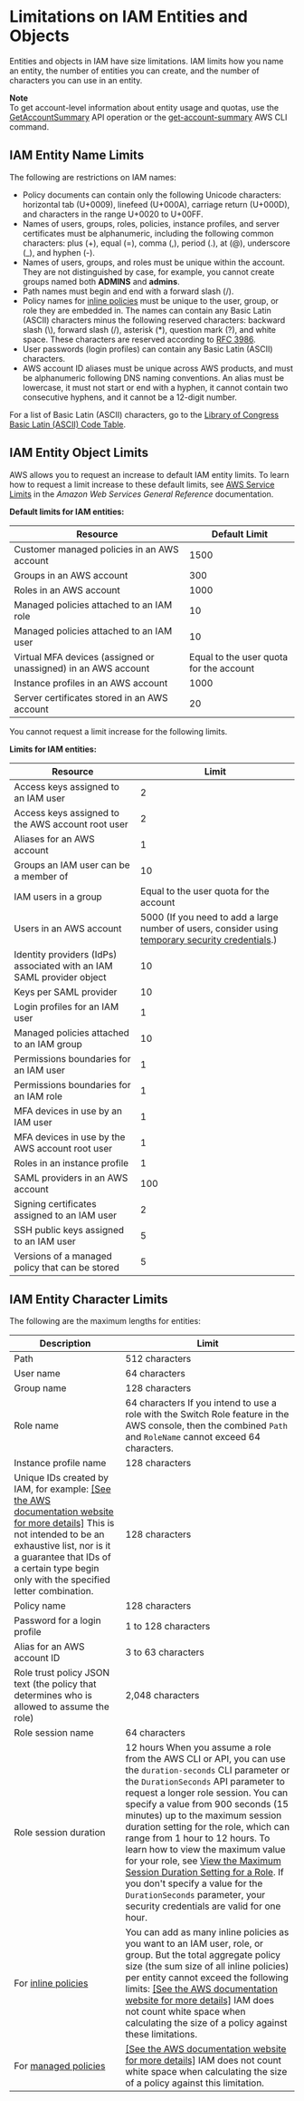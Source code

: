 # Limitations on IAM Entities and Objects<a name="reference_iam-limits"></a>

Entities and objects in IAM have size limitations\. IAM limits how you name an entity, the number of entities you can create, and the number of characters you can use in an entity\. 

**Note**  
To get account\-level information about entity usage and quotas, use the [GetAccountSummary](https://docs.aws.amazon.com/IAM/latest/APIReference/API_GetAccountSummary.html) API operation or the [get\-account\-summary](https://docs.aws.amazon.com/cli/latest/reference/iam/get-account-summary.html) AWS CLI command\. 

## IAM Entity Name Limits<a name="reference_iam-limits-names"></a>

The following are restrictions on IAM names:
+ Policy documents can contain only the following Unicode characters: horizontal tab \(U\+0009\), linefeed \(U\+000A\), carriage return \(U\+000D\), and characters in the range U\+0020 to U\+00FF\. 
+ Names of users, groups, roles, policies, instance profiles, and server certificates must be alphanumeric, including the following common characters: plus \(\+\), equal \(=\), comma \(,\), period \(\.\), at \(@\), underscore \(\_\), and hyphen \(\-\)\.
+ Names of users, groups, and roles must be unique within the account\. They are not distinguished by case, for example, you cannot create groups named both **ADMINS** and **admins**\.
+ Path names must begin and end with a forward slash \(/\)\.
+ Policy names for [inline policies](access_policies_managed-vs-inline.md) must be unique to the user, group, or role they are embedded in\. The names can contain any Basic Latin \(ASCII\) characters minus the following reserved characters: backward slash \(\\\), forward slash \(/\), asterisk \(\*\), question mark \(?\), and white space\. These characters are reserved according to [RFC 3986](https://tools.ietf.org/html/rfc3986#section-2.2)\. 
+ User passwords \(login profiles\) can contain any Basic Latin \(ASCII\) characters\.
+ AWS account ID aliases must be unique across AWS products, and must be alphanumeric following DNS naming conventions\. An alias must be lowercase, it must not start or end with a hyphen, it cannot contain two consecutive hyphens, and it cannot be a 12\-digit number\. 

For a list of Basic Latin \(ASCII\) characters, go to the [Library of Congress Basic Latin \(ASCII\) Code Table](http://lcweb2.loc.gov/diglib/codetables/42.html)\. 

## IAM Entity Object Limits<a name="reference_iam-limits-entities"></a>

AWS allows you to request an increase to default IAM entity limits\. To learn how to request a limit increase to these default limits, see [AWS Service Limits](http://docs.aws.amazon.com/general/latest/gr/aws_service_limits.html) in the *Amazon Web Services General Reference* documentation\.


**Default limits for IAM entities:**  

| Resource | Default Limit | 
| --- | --- | 
| Customer managed policies in an AWS account | 1500 | 
| Groups in an AWS account | 300 | 
| Roles in an AWS account | 1000 | 
| Managed policies attached to an IAM role | 10 | 
| Managed policies attached to an IAM user | 10 | 
| Virtual MFA devices \(assigned or unassigned\) in an AWS account | Equal to the user quota for the account | 
| Instance profiles in an AWS account | 1000 | 
| Server certificates stored in an AWS account | 20 | 

You cannot request a limit increase for the following limits\.


**Limits for IAM entities:**  

| Resource | Limit | 
| --- | --- | 
| Access keys assigned to an IAM user | 2 | 
| Access keys assigned to the AWS account root user | 2 | 
| Aliases for an AWS account | 1 | 
| Groups an IAM user can be a member of | 10 | 
| IAM users in a group | Equal to the user quota for the account | 
| Users in an AWS account | 5000 \(If you need to add a large number of users, consider using [temporary security credentials](id_credentials_temp.md)\.\) | 
| Identity providers \(IdPs\) associated with an IAM SAML provider object | 10 | 
| Keys per SAML provider | 10 | 
| Login profiles for an IAM user | 1 | 
| Managed policies attached to an IAM group | 10 | 
| Permissions boundaries for an IAM user | 1 | 
| Permissions boundaries for an IAM role | 1 | 
| MFA devices in use by an IAM user | 1 | 
| MFA devices in use by the AWS account root user | 1 | 
| Roles in an instance profile | 1 | 
| SAML providers in an AWS account | 100 | 
| Signing certificates assigned to an IAM user | 2 | 
| SSH public keys assigned to an IAM user | 5 | 
| Versions of a managed policy that can be stored | 5 | 

## IAM Entity Character Limits<a name="reference_iam-limits-entity-length"></a>

The following are the maximum lengths for entities:


| Description | Limit | 
| --- | --- | 
| Path | 512 characters | 
| User name | 64 characters | 
| Group name | 128 characters | 
| Role name | 64 characters If you intend to use a role with the Switch Role feature in the AWS console, then the combined `Path` and `RoleName` cannot exceed 64 characters\.  | 
| Instance profile name | 128 characters | 
|  Unique IDs created by IAM, for example: [\[See the AWS documentation website for more details\]](http://docs.aws.amazon.com/IAM/latest/UserGuide/reference_iam-limits.html)  This is not intended to be an exhaustive list, nor is it a guarantee that IDs of a certain type begin only with the specified letter combination\.   | 128 characters | 
| Policy name | 128 characters | 
| Password for a login profile | 1 to 128 characters | 
| Alias for an AWS account ID | 3 to 63 characters | 
| Role trust policy JSON text \(the policy that determines who is allowed to assume the role\) | 2,048 characters | 
| Role session name | 64 characters | 
| Role session duration |  12 hours When you assume a role from the AWS CLI or API, you can use the `duration-seconds` CLI parameter or the `DurationSeconds` API parameter to request a longer role session\. You can specify a value from 900 seconds \(15 minutes\) up to the maximum session duration setting for the role, which can range from 1 hour to 12 hours\. To learn how to view the maximum value for your role, see [View the Maximum Session Duration Setting for a Role](id_roles_use.md#id_roles_use_view-role-max-session)\. If you don't specify a value for the `DurationSeconds` parameter, your security credentials are valid for one hour\.  | 
| For [inline policies](access_policies_managed-vs-inline.md) | You can add as many inline policies as you want to an IAM user, role, or group\. But the total aggregate policy size \(the sum size of all inline policies\) per entity cannot exceed the following limits: [\[See the AWS documentation website for more details\]](http://docs.aws.amazon.com/IAM/latest/UserGuide/reference_iam-limits.html)  IAM does not count white space when calculating the size of a policy against these limitations\.  | 
| For [managed policies](access_policies_managed-vs-inline.md) |  [\[See the AWS documentation website for more details\]](http://docs.aws.amazon.com/IAM/latest/UserGuide/reference_iam-limits.html)  IAM does not count white space when calculating the size of a policy against this limitation\.   | 